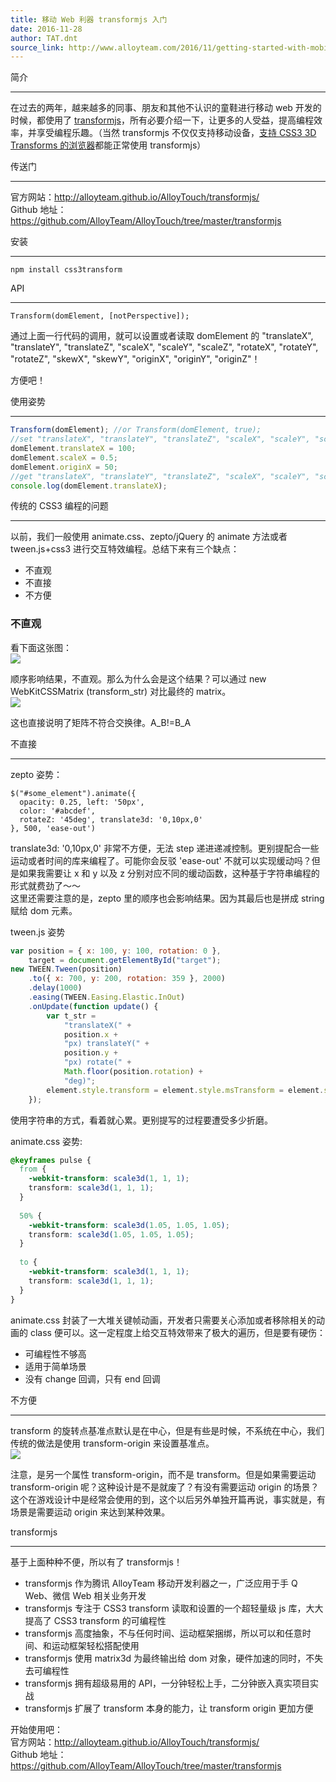 ```yaml
---
title: 移动 Web 利器 transformjs 入门
date: 2016-11-28
author: TAT.dnt
source_link: http://www.alloyteam.com/2016/11/getting-started-with-mobile-web-tool-transformjs/
---
```


<!-- {% raw %} - for jekyll -->

简介  

* * *

在过去的两年，越来越多的同事、朋友和其他不认识的童鞋进行移动 web 开发的时候，都使用了 [transformjs](https://github.com/AlloyTeam/AlloyTouch/tree/master/transformjs)，所有必要介绍一下，让更多的人受益，提高编程效率，并享受编程乐趣。（当然 transformjs 不仅仅支持移动设备，[支持 CSS3 3D Transforms 的浏览器](http://caniuse.com/#search=CSS3%203D)都能正常使用 transformjs）

传送门  

* * *

官方网站：<http://alloyteam.github.io/AlloyTouch/transformjs/>  
Github 地址：<https://github.com/AlloyTeam/AlloyTouch/tree/master/transformjs>

安装  

* * *

    npm install css3transform

API  

* * *

    Transform(domElement, [notPerspective]);

通过上面一行代码的调用，就可以设置或者读取 domElement 的 "translateX", "translateY", "translateZ", "scaleX", "scaleY", "scaleZ", "rotateX", "rotateY", "rotateZ", "skewX", "skewY", "originX", "originY", "originZ"！

方便吧！

使用姿势  

* * *

```javascript
Transform(domElement); //or Transform(domElement, true);
//set "translateX", "translateY", "translateZ", "scaleX", "scaleY", "scaleZ", "rotateX", "rotateY", "rotateZ", "skewX", "skewY", "originX", "originY", "originZ"
domElement.translateX = 100;
domElement.scaleX = 0.5;
domElement.originX = 50;
//get "translateX", "translateY", "translateZ", "scaleX", "scaleY", "scaleZ", "rotateX", "rotateY", "rotateZ", "skewX", "skewY", "originX", "originY", "originZ"
console.log(domElement.translateX);
```

传统的 CSS3 编程的问题  

* * *

以前，我们一般使用 animate.css、zepto/jQuery 的 animate 方法或者 tween.js+css3 进行交互特效编程。总结下来有三个缺点：

-   不直观
-   不直接
-   不方便

### 不直观

看下面这张图：  
![](http://images2015.cnblogs.com/blog/105416/201611/105416-20161125110517471-588991382.png)

顺序影响结果，不直观。那么为什么会是这个结果？可以通过 new WebKitCSSMatrix (transform_str) 对比最终的 matrix。  
![](http://images2015.cnblogs.com/blog/105416/201611/105416-20161125110527206-832361505.png)

这也直接说明了矩阵不符合交换律。A_B!=B_A

不直接  

* * *

zepto 姿势：

    $("#some_element").animate({
      opacity: 0.25, left: '50px',
      color: '#abcdef',
      rotateZ: '45deg', translate3d: '0,10px,0'
    }, 500, 'ease-out')

translate3d: '0,10px,0' 非常不方便，无法 step 递进递减控制。更别提配合一些运动或者时间的库来编程了。可能你会反驳 'ease-out' 不就可以实现缓动吗？但是如果我需要让 x 和 y 以及 z 分别对应不同的缓动函数，这种基于字符串编程的形式就费劲了～～  
这里还需要注意的是，zepto 里的顺序也会影响结果。因为其最后也是拼成 string 赋给 dom 元素。

tween.js 姿势

```javascript
var position = { x: 100, y: 100, rotation: 0 },
    target = document.getElementById("target");
new TWEEN.Tween(position)
    .to({ x: 700, y: 200, rotation: 359 }, 2000)
    .delay(1000)
    .easing(TWEEN.Easing.Elastic.InOut)
    .onUpdate(function update() {
        var t_str =
            "translateX(" +
            position.x +
            "px) translateY(" +
            position.y +
            "px) rotate(" +
            Math.floor(position.rotation) +
            "deg)";
        element.style.transform = element.style.msTransform = element.style.OTransform = element.style.MozTransform = element.style.webkitTransform = t_str;
    });
```

使用字符串的方式，看着就心累。更别提写的过程要遭受多少折磨。

animate.css 姿势:

```css
@keyframes pulse {
  from {
    -webkit-transform: scale3d(1, 1, 1);
    transform: scale3d(1, 1, 1);
  }
 
  50% {
    -webkit-transform: scale3d(1.05, 1.05, 1.05);
    transform: scale3d(1.05, 1.05, 1.05);
  }
 
  to {
    -webkit-transform: scale3d(1, 1, 1);
    transform: scale3d(1, 1, 1);
  }
}
```

animate.css 封装了一大堆关键帧动画，开发者只需要关心添加或者移除相关的动画的 class 便可以。这一定程度上给交互特效带来了极大的遍历，但是要有硬伤：

-   可编程性不够高
-   适用于简单场景
-   没有 change 回调，只有 end 回调

不方便  

* * *

transform 的旋转点基准点默认是在中心，但是有些是时候，不系统在中心，我们传统的做法是使用 transform-origin 来设置基准点。  
![](http://images2015.cnblogs.com/blog/105416/201611/105416-20161125110501581-412990102.png)

注意，是另一个属性 transform-origin，而不是 transform。但是如果需要运动 transform-origin 呢？这种设计是不是就废了？有没有需要运动 origin 的场景？这个在游戏设计中是经常会使用的到，这个以后另外单独开篇再说，事实就是，有场景是需要运动 origin 来达到某种效果。

transformjs  

* * *

基于上面种种不便，所以有了 transformjs！

-   transformjs 作为腾讯 AlloyTeam 移动开发利器之一，广泛应用于手 Q Web、微信 Web 相关业务开发
-   transformjs 专注于 CSS3 transform 读取和设置的一个超轻量级 js 库，大大提高了 CSS3 transform 的可编程性
-   transformjs 高度抽象，不与任何时间、运动框架捆绑，所以可以和任意时间、和运动框架轻松搭配使用
-   transformjs 使用 matrix3d 为最终输出给 dom 对象，硬件加速的同时，不失去可编程性
-   transformjs 拥有超级易用的 API，一分钟轻松上手，二分钟嵌入真实项目实战
-   transformjs 扩展了 transform 本身的能力，让 transform origin 更加方便

开始使用吧：  
官方网站：<http://alloyteam.github.io/AlloyTouch/transformjs/>  
Github 地址：<https://github.com/AlloyTeam/AlloyTouch/tree/master/transformjs>


<!-- {% endraw %} - for jekyll -->